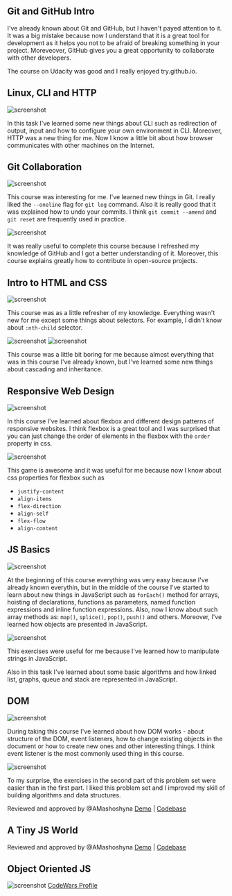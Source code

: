 ## Git and GitHub Intro 

I've already known about Git and GitHub, but I haven't payed attention to it. It was a big mistake because now I understand that it is a great tool for development as it helps you not to be afraid of breaking something in your project. Moreveover, GitHub gives you a great opportunity to collaborate with other developers.

The course on Udacity was good and I really enjoyed try.github.io.

## Linux, CLI and HTTP

![screenshot](task_linux_cli/Screenshot_1.png)

In this task I've learned some new things about CLI such as redirection of output, input and how to configure your own environment in CLI. Moreover, HTTP was a new thing for me. Now I know a little bit about how browser communicates with other machines on the Internet.

## Git Collaboration

![screenshot](task_git_collaboration/Screenshot_1.1.png)

This course was interesting for me. I've learned new things in Git. I really liked the `--oneline` flag for `git log` command. Also it is really good that it was explained how to undo your commits. I think `git commit --amend` and `git reset` are frequently used in practice.

![screenshot](task_git_collaboration/Screenshot_2.png)

It was really useful to complete this course because I refreshed my knowledge of GitHub and I got a better understanding of it. Moreover, this course explains greatly how to contribute in open-source projects.

## Intro to HTML and CSS

![screenshot](task_html_css_intro/Screenshot_1.png)

This course was as a little refresher of my knowledge. Everything wasn't new for me except some things about selectors. For example, I didn't know about `:nth-child` selector. 

![screenshot](task_html_css_intro/Screenshot_2.png)
![screenshot](task_html_css_intro/Screenshot_3.png)

This course was a little bit boring for me because almost everything that was in this course I've already known, but I've learned some new things about cascading and inheritance.

## Responsive Web Design

![screenshot](task_responsive_web_design/Screenshot_1.png)

In this course I've learned about flexbox and different design patterns of responsive websites. I think flexbox is a great tool and I was surprised that you can just change the order of elements in the flexbox with the `order` property in css.

![screenshot](task_responsive_web_design/Screenshot_2.png)

This game is awesome and it was useful for me because now I know about css properties for flexbox such as
* `justify-content`
* `align-items`
* `flex-direction`
* `align-self`
* `flex-flow`
* `align-content`

## JS Basics

![screenshot](task_js_basics/Screenshot_1.png)

At the beginning of this course everything was very easy because I've already known everythin, but in the middle of the course I've started to learn about new things in JavaScript such as `forEach()` method for arrays, hoisting of declarations, functions as parameters, named function expressions and inline function expressions. Also, now I know about such array methods as: `map()`, `splice()`, `pop()`, `push()` and others. Moreover, I've learned how objects are presented in JavaScript.

![screenshot](task_js_basics/Screenshot_2.png)

This exercises were useful for me because I've learned how to manipulate strings in JavaScript.

Also in this task I've learned about some basic algorithms and how linked list, graphs, queue and stack are represented in JavaScript.

## DOM

![screenshot](task_js_dom/Screenshot_1.png)

During taking this course I've learned about how DOM works - about structure of the DOM, event listeners, how to change existing objects in the document or how to create new ones and other interesting things. I think event listener is the most commonly used thing in this course.

![screenshot](task_js_dom/Screenshot_2.png)

To my surprise, the exercises in the second part of this problem set were easier than in the first part. I liked this problem set and I improved my skill of building algorithms and data structures.

Reviewed and approved by @AMashoshyna [Demo](https://leonovoleksii.github.io/dom-js/) | [Codebase](https://github.com/leonovoleksii/dom-js)

## A Tiny JS World

Reviewed and approved by @AMashoshyna [Demo](https://leonovoleksii.github.io/a-tiny-JS-world/) | [Codebase](https://github.com/leonovoleksii/a-tiny-JS-world)

## Object Oriented JS

![screenshot](task_js_oop/Screenshot_1.png)
[CodeWars Profile](https://www.codewars.com/users/leonovoleksii)